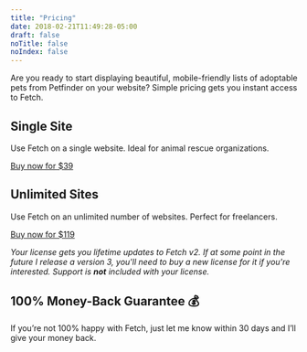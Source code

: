 ```yaml
---
title: "Pricing"
date: 2018-02-21T11:49:28-05:00
draft: false
noTitle: false
noIndex: false
---
```


Are you ready to start displaying beautiful, mobile-friendly lists of adoptable pets from Petfinder on your website? Simple pricing gets you instant access to Fetch.

<div class="row margin-bottom">
	<div class="grid-half margin-bottom"><h2 class="h3 margin-bottom-small">Single Site</h2><p class="margin-bottom-small">Use Fetch on a single website. Ideal for animal rescue organizations.</p><a class="btn btn-large btn-block edd-buy-now-button" href="https://gomakethings.com/checkout?edd_action=add_to_cart&amp;download_id=39488&amp;edd_options[price_id]=1">Buy now for $39</a></div>
	<div class="grid-half margin-bottom"><h2 class="h3 margin-bottom-small">Unlimited Sites</h2><p class="margin-bottom-small">Use Fetch on an unlimited number of websites. Perfect for freelancers.</p><a class="btn btn-large btn-secondary btn-block edd-buy-now-button" href="https://gomakethings.com/checkout?edd_action=add_to_cart&amp;download_id=39488&amp;edd_options[price_id]=2">Buy now for $119</a></div>
</div>

*Your license gets you lifetime updates to Fetch v2. If at some point in the future I release a version 3, you'll need to buy a new license for it if you're interested. Support is __not__ included with your license.*


## 100% Money-Back Guarantee 💰

If you’re not 100% happy with Fetch, just let me know within 30 days and I’ll give your money back.
